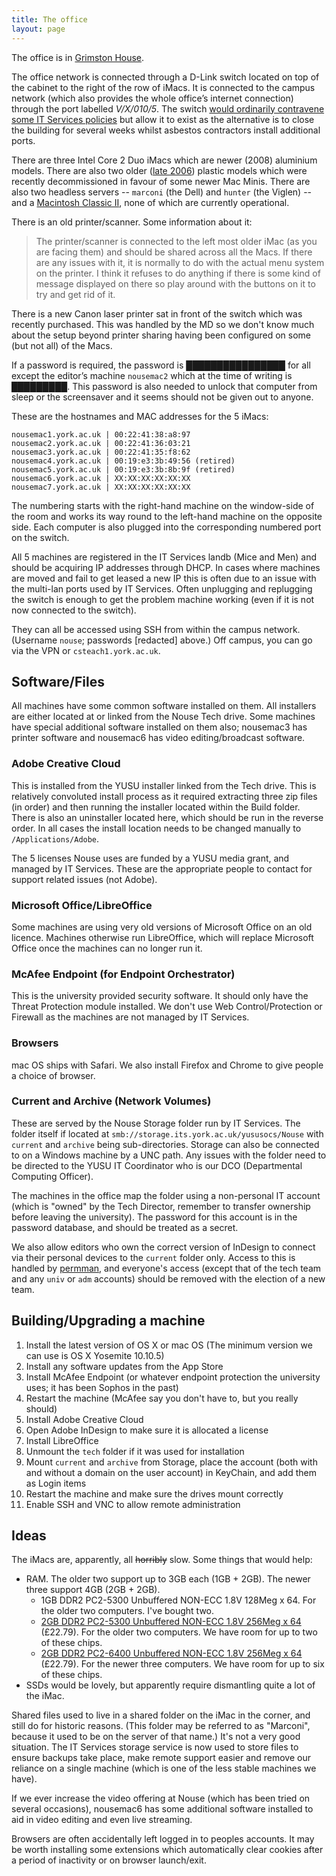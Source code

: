 ```yaml
---
title: The office
layout: page
---
```


The office is in [Grimston House](http://www.openstreetmap.org/way/60004913).

The office network is connected through a D-Link switch located on top of the cabinet to the right of the row of iMacs.
It is connected to the campus network (which also provides the whole office’s internet connection) through the port labelled _V/X/010/5_.
The switch [would ordinarily contravene some IT Services policies](http://www.york.ac.uk/it-services/connect/guidelines/) but allow it to exist as the alternative is to close the building for several weeks whilst asbestos contractors install additional ports.

There are three Intel Core 2 Duo iMacs which are newer (2008) aluminium models. There are also two older ([late 2006](http://support.apple.com/kb/Sp28)) plastic models which were recently decommissioned in favour of some newer Mac Minis.
There are also two headless servers -- `marconi` (the Dell) and `hunter` (the Viglen) -- and a [Macintosh Classic II](http://support.apple.com/kb/sp204), none of which are currently operational.

There is an old printer/scanner. Some information about it:

> The printer/scanner is connected to the left most older iMac (as you are facing them) and should be shared across all the Macs. If there are any issues with it, it is normally to do with the actual menu system on the printer. I think it refuses to do anything if there is some kind of message displayed on there so play around with the buttons on it to try and get rid of it.

There is a new Canon laser printer sat in front of the switch which was recently purchased.  This was handled by the MD so we don't know much about the setup beyond printer sharing having been configured on some (but not all) of the Macs.

If a password is required, the password is ████████████████ for all except the editor’s machine `nousemac2` which at the time of writing is █████████.
This password is also needed to unlock that computer from sleep or the screensaver and it seems should not be given out to anyone.

These are the hostnames and MAC addresses for the 5 iMacs:

    nousemac1.york.ac.uk | 00:22:41:38:a8:97
    nousemac2.york.ac.uk | 00:22:41:36:03:21
    nousemac3.york.ac.uk | 00:22:41:35:f8:62
    nousemac4.york.ac.uk | 00:19:e3:3b:49:56 (retired)
    nousemac5.york.ac.uk | 00:19:e3:3b:8b:9f (retired)
    nousemac6.york.ac.uk | XX:XX:XX:XX:XX:XX
    nousemac7.york.ac.uk | XX:XX:XX:XX:XX:XX

The numbering starts with the right-hand machine on the window-side of the room and works its way round to the left-hand machine on the opposite side. Each computer is also plugged into the corresponding numbered port on the switch.

All 5 machines are registered in the IT Services landb (Mice and Men) and should be acquiring IP addresses through DHCP. In cases where machines are moved and fail to get leased a new IP this is often due to an issue with the multi-lan ports used by IT Services.  Often unplugging and replugging the switch is enough to get the problem machine working (even if it is not now connected to the switch).

They can all be accessed using SSH from within the campus network. (Username `nouse`; passwords [redacted] above.) Off campus, you can go via the VPN or `csteach1.york.ac.uk`.

## Software/Files

All machines have some common software installed on them.  All installers are either located at or linked from the Nouse Tech drive.  Some machines have special additional software installed on them also; nousemac3 has printer software and nousemac6 has video editing/broadcast software.

### Adobe Creative Cloud

This is installed from the YUSU installer linked from the Tech drive.  This is relatively convoluted install process as it required extracting three zip files (in order) and then running the installer located within the Build folder.  There is also an uninstaller located here, which should be run in the reverse order.  In all cases the install location needs to be changed manually to `/Applications/Adobe`.

The 5 licenses Nouse uses are funded by a YUSU media grant, and managed by IT Services.  These are the appropriate people to contact for support related issues (not Adobe).

### Microsoft Office/LibreOffice
Some machines are using very old versions of Microsoft Office on an old licence.  Machines otherwise run LibreOffice, which will replace Microsoft Office once the machines can no longer run it.

### McAfee Endpoint (for Endpoint Orchestrator)

This is the university provided security software.  It should only have the Threat Protection module installed.  We don't use Web Control/Protection or Firewall as the machines are not managed by IT Services.

### Browsers
mac OS ships with Safari.  We also install Firefox and Chrome to give people a choice of browser.

### Current and Archive (Network Volumes)

These are served by the Nouse Storage folder run by IT Services.  The folder itself if located at `smb://storage.its.york.ac.uk/yususocs/Nouse` with `current` and `archive` being sub-directories.  Storage can also be connected to on a Windows machine by a UNC path.  Any issues with the folder need to be directed to the YUSU IT Coordinator who is our DCO (Departmental Computing Officer).

The machines in the office map the folder using a non-personal IT account (which is "owned" by the Tech Director, remember to transfer ownership before leaving the university).  The password for this account is in the password database, and should be treated as a secret.

We also allow editors who own the correct version of InDesign to connect via their personal devices to the `current` folder only.  Access to this is handled by [permman](http://permman.york.ac.uk), and everyone's access (except that of the tech team and any `univ` or `adm` accounts) should be removed with the election of a new team.

## Building/Upgrading a machine

1. Install the latest version of OS X or mac OS (The minimum version we can use is OS X Yosemite 10.10.5)
2. Install any software updates from the App Store
3. Install McAfee Endpoint (or whatever endpoint protection the university uses; it has been Sophos in the past)
4. Restart the machine (McAfee say you don't have to, but you really should)
5. Install Adobe Creative Cloud
6. Open Adobe InDesign to make sure it is allocated a license
7. Install LibreOffice
8. Unmount the `tech` folder if it was used for installation
9. Mount `current` and `archive` from Storage, place the account (both with and without a domain on the user account) in KeyChain, and add them as Login items
10. Restart the machine and make sure the drives mount correctly
11. Enable SSH and VNC to allow remote administration

## Ideas

The iMacs are, apparently, all <del>horribly</del> slow. Some things that would help:

* RAM. The older two support up to 3GB each (1GB + 2GB). The newer three support 4GB (2GB + 2GB).
  - 1GB DDR2 PC2-5300 Unbuffered NON-ECC 1.8V 128Meg x 64. For the older two computers. I've bought two.
  - [2GB DDR2 PC2-5300 Unbuffered NON-ECC 1.8V 256Meg x 64](http://uk.crucial.com/gbr/en/imac-%28late-2006---2*0ghz-or-2*16ghz%29/CT3331830) (£22.79). For the older two computers. We have room for up to two of these chips.
  - [2GB DDR2 PC2-6400 Unbuffered NON-ECC 1.8V 256Meg x 64](http://uk.crucial.com/gbr/en/imac-2*66ghz-intel-core-2-duo-%2820-inch%29-mb324ll-a/CT3331877) (£22.79). For the newer three computers. We have room for up to six of these chips.
* SSDs would be lovely, but apparently require dismantling quite a lot of the iMac.

Shared files used to live in a shared folder on the iMac in the corner, and still do for historic reasons. (This folder may be referred to as "Marconi", because it used to be on the server of that name.) It's not a very good situation.
The IT Services storage service is now used to store files to ensure backups take place, make remote support easier and remove our reliance on a single machine (which is one of the less stable machines we have).

If we ever increase the video offering at Nouse (which has been tried on several occasions), nousemac6 has some additional software installed to aid in video editing and even live streaming.

Browsers are often accidentally left logged in to peoples accounts.  It may be worth installing some extensions which automatically clear cookies after a period of inactivity or on browser launch/exit.
